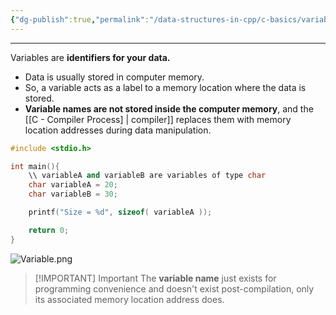 ```yaml
---
{"dg-publish":true,"permalink":"/data-structures-in-cpp/c-basics/variable/"}
---
```


---

Variables are **identifiers for your data.**

- Data is usually stored in computer memory.
- So, a variable acts as a label to a memory location where the data is stored.
- **Variable names are not stored inside the computer memory**, and the [[C - Compiler Process] \| compiler]] replaces them with memory location addresses during data manipulation.

```c++
#include <stdio.h>

int main(){
	\\ variableA and variableB are variables of type char
    char variableA = 20;
    char variableB = 30;

	printf("Size = %d", sizeof( variableA ));

    return 0; 
}
```

![Variable.png](/img/user/Data%20Structures%20in%20Cpp/Reference%20images/Variable.png)

> [!IMPORTANT] Important
> The **variable name** just exists for programming convenience and doesn't exist post-compilation, only its associated memory location address does.
